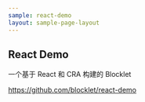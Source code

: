 ```yaml
---
sample: react-demo
layout: sample-page-layout
---
```


## React Demo

一个基于 React 和 CRA 构建的 Blocklet

https://github.com/blocklet/react-demo
